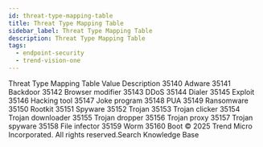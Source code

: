 ```yaml
---
id: threat-type-mapping-table
title: Threat Type Mapping Table
sidebar_label: Threat Type Mapping Table
description: Threat Type Mapping Table
tags:
  - endpoint-security
  - trend-vision-one
---
```


 Threat Type Mapping Table Value Description 35140 Adware 35141 Backdoor 35142 Browser modifier 35143 DDoS 35144 Dialer 35145 Exploit 35146 Hacking tool 35147 Joke program 35148 PUA 35149 Ransomware 35150 Rootkit 35151 Spyware 35152 Trojan 35153 Trojan clicker 35154 Trojan downloader 35155 Trojan dropper 35156 Trojan proxy 35157 Trojan spyware 35158 File infector 35159 Worm 35160 Boot © 2025 Trend Micro Incorporated. All rights reserved.Search Knowledge Base